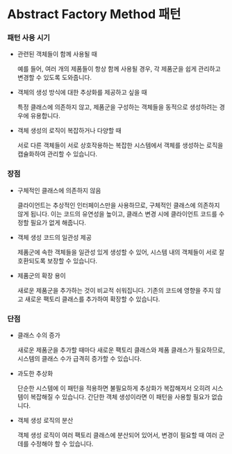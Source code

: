 # Abstract Factory Method 패턴

### 패턴 사용 시기
- 관련된 객체들이 함께 사용될 때
    
    예를 들어, 여러 개의 제품들이 항상 함께 사용될 경우, 각 제품군을 쉽게 관리하고 변경할 수 있도록 도와줍니다.

- 객체의 생성 방식에 대한 추상화를 제공하고 싶을 때

    특정 클래스에 의존하지 않고, 제품군을 구성하는 객체들을 동적으로 생성하려는 경우에 유용합니다.

- 객체 생성의 로직이 복잡하거나 다양할 때

    서로 다른 객체들이 서로 상호작용하는 복잡한 시스템에서 객체를 생성하는 로직을 캡슐화하여 관리할 수 있습니다.

### 장점
- 구체적인 클래스에 의존하지 않음

    클라이언트는 추상적인 인터페이스만을 사용하므로, 구체적인 클래스에 의존하지 않게 됩니다. 이는 코드의 유연성을 높이고, 클래스 변경 시에 클라이언트 코드를 수정할 필요가 없게 해줍니다.

- 객체 생성 코드의 일관성 제공

    제품군에 속한 객체들을 일관성 있게 생성할 수 있어, 시스템 내의 객체들이 서로 잘 호환되도록 보장할 수 있습니다.

- 제품군의 확장 용이

    새로운 제품군을 추가하는 것이 비교적 쉬워집니다. 기존의 코드에 영향을 주지 않고 새로운 팩토리 클래스를 추가하여 확장할 수 있습니다.

### 단점
- 클래스 수의 증가
    
    새로운 제품군을 추가할 때마다 새로운 팩토리 클래스와 제품 클래스가 필요하므로, 시스템의 클래스 수가 급격히 증가할 수 있습니다.

- 과도한 추상화
    
    단순한 시스템에 이 패턴을 적용하면 불필요하게 추상화가 복잡해져서 오히려 시스템이 복잡해질 수 있습니다. 간단한 객체 생성이라면 이 패턴을 사용할 필요가 없습니다.

- 객체 생성 로직의 분산

    객체 생성 로직이 여러 팩토리 클래스에 분산되어 있어서, 변경이 필요할 때 여러 군데를 수정해야 할 수 있습니다.
